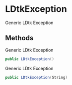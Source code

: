 # LDtkException

  
Generic LDtk Exception  


## Methods

  
Generic LDtk Exception  

```csharp
public LDtkException()
```

  
Generic LDtk Exception  

```csharp
public LDtkException(String)
```


